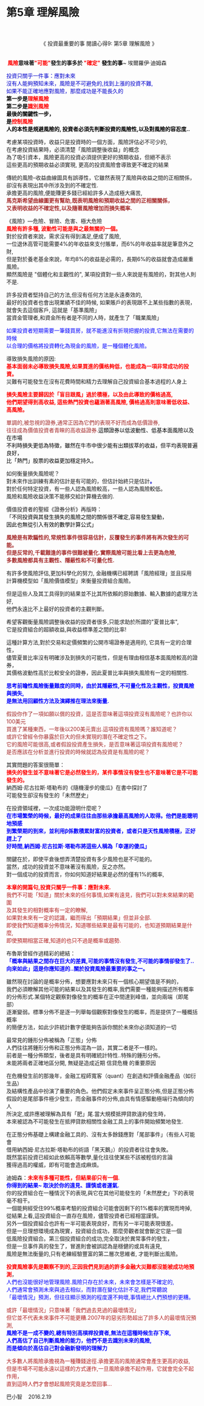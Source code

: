 # 第5章 理解風險


<div class="entry-content" itemprop="text">
			<div style="text-align: center">
<img alt="" src="http://smart0806tw.statementdog.com/wp-content/uploads/yam/156c6805baf524.jpg" style="border-width: 0; margin: 0.7em 0;"></div>
<p>&nbsp; &nbsp; &nbsp; &nbsp; &nbsp; &nbsp; &nbsp; &nbsp; &nbsp; &nbsp; &nbsp; &nbsp;《 投資最重要的事 閱讀心得9: 第5章 理解風險 》</p>
<p><span id="more-21"></span><br>
<span style="color:#ff0000;"><strong>&nbsp;風險</strong></span><strong>意味著</strong><span style="color:#ff0000;"><strong>"可能"</strong></span><strong>發生的事多於</strong><span style="color:#ff0000;"><strong> "確定" </strong></span><span style="color:#000000;"><strong>發生的事</strong></span><span>~ 埃爾羅伊·迪姆森</span></p>
<p><span style="color:#0000cd;">投資只關乎一件事：應對未來<br>
沒有人能夠預知未來，風險是不可避免的,找到上漲的投資不難,<br>
如果不能正確地應對風險，那麼成功是不能長久的</span><br>
<span style="color:#000000;"><strong>第一步是</strong></span><span style="color:#ff0000;"><strong>理解風險</strong></span><br>
<span style="color:#000000;"><strong>第二步是</strong></span><span style="color:#ff0000;"><strong>識別風險</strong></span><br>
<span style="color:#000000;"><strong>最後的關鍵性一步，<br>
是</strong></span><span style="color:#ff0000;"><strong>控制風險</strong></span><br>
<strong><span style="color:#000000;">人的本性是規避風險的, 投資者必須先判斷投資的風險性,以及對風險的容忍度..</span></strong></p>
<p><span>考慮某項投資時，收益只是投資時的一個方面，風險評估必不可少的,<br>
在考慮投資結果時，必須清楚「風險調整後收益」的概念</span><br>
<span>為了吸引資本，風險更高的投資必須提供更好的預期收益，但絕不表示<br>
這些更高的預期收益必須實現, 更高的投資風險會導致更不確定的結果</span></p>
<p><span>傳統的風險–收益曲線圖具有誤導性，它雖然表現了風險與收益之間的正相關係，<br>
卻沒有表現出其中所涉及到的不確定性.</span><br>
<span>承擔更高的風險,便能賺更多錢已經給許多人造成極大痛苦,</span><br>
<strong><span style="color:#a52a2a;">馬克斯希望曲線圖更有幫助,既表明風險和預期收益之間的正相關關係，<br>
又表明收益的不確定性,以及隨著風險增加而損失概率.</span></strong></p>
<p><span>《風險》—危險、冒險、危害、極大危險</span><br>
<span style="color:#ff0000;"><strong>風險有許多種, 波動性可能是與之最無關的一個。</strong></span><br>
<span>對於投資者來說，需求沒有得到滿足,便成了風險,<br>
一位退休高管可能需要4%的年收益來支付賬單，而6%的年收益率就是筆意外之財,<br>
但是對於養老基金來說，年均8%的收益是必需的，長期6%的收益就會造成嚴重風險。<br>
顯然風險是 "個體化和主觀性的", 某項投資對一些人來說是有風險的，對其他人則不是.</span></p>
<p><span>許多投資者堅持自己的方法,但沒有任何方法是永遠奏效的,<br>
最好的投資者也會出現業績不佳的時候, 如果賬戶的表現跟不上某些指數的表現，<br>
就會失去這個客戶, 這就是「基準風險」</span><br>
<span>當資金管理者,和資金所有者是不同的人時，就產生了「職業風險」</span></p>
<p><span style="color:#0000ff;">如果投資者短期需要一筆錢買房，就不能進沒有折現把握的投資,它無法在需要的時候<br>
以合理的價格將投資轉化為現金的風險，是一種個體化風險。</span></p>
<p><span>導致損失風險的原因:</span><br>
<strong><span style="color:#ff0000;">基本面弱未必導致損失風險,如果買進的價格夠低，也能成為一項非常成功的投資。</span></strong><br>
<span>災難有可能發生在沒有花費時間和精力去理解自己投資組合基本過程的人身上</span></p>
<p><span style="color:#ff0000;"><strong>損失風險主要歸因於「盲目跟風」過於積極，以及由此導致的價格過高,<br>
他們期望得到高收益, 這些熱門投資也蘊涵著高風險, 價格過高則意味著低收益、高風險。</strong></span></p>
<p><span style="color:#a52a2a;">單調的,被忽視的證券,通常正因為它們的表現不好而成為低價證券,<br>
往往成為價值投資者青睞的高收益證券.</span><span style="color:#000000;">這類證券以低波動性、低基本面風險以及在市場<br>
不利時損失更低為特徵，雖然在牛市中很少能有出類拔萃的收益，但平均表現普遍良好，<br>
比「熱門」股票的收益更加穩定持久。</span></p>
<p><span>如何衡量損失風險呢？</span><br>
對未來作出訓練有素的估計是有可能的，但估計始終只是估計<span style="color:#0000cd;"><strong>。</strong></span><br>
<span>對於任何特定投資，有一些人認為風險較高，一些人認為風險較低。</span><br>
<span>風險和風險收益決策不能移交給計算機去做的.</span></p>
<p><span>價值投資者的聖經《證券分析》再版時：</span><br>
<span style="color:#000000;">「不同投資與其發生損失的風險之間的關係很不確定,容易發生變動，<br>
因此也無從引入有效的數學計算公式」</span></p>
<p><span style="color:#a52a2a;"><strong>風險是有欺騙性的,常規性事件很容易估計，反覆發生的事件將有再次發生的可能。<br>
但是反常的,千載難逢的事件很難被量化.實際風險可能比看上去更為危險,<br>
多數風險都具有主觀性、隱蔽性和不可量化性.</strong></span></p>
<p><span>有許多使風險評估,更加科學化的努力, 金融機構已經聘請「風險經理」並且採用<br>
計算機模型如「風險價值模型」來衡量投資組合風險。</span></p>
<p><span>但是這些人及其工具得到的結果並不比其所依賴的原始數據、輸入數據的處理方法好,<br>
他們永遠比不上最好的投資者的主觀判斷。</span></p>
<p><span>希望客觀衡量風險調整後收益的投資者很多,只能求助於所謂的"夏普比率",<br>
它是投資組合的超額收益,與收益標準差之間的比率!</span></p>
<p><span>這種計算方法,對於交易和定價頻繁的公開市場證券是適用的, 它具有一定的合理性，<br>
儘管夏普比率沒有明確涉及到損失的可能性，但是有理由相信基本面風險較高的證券，<br>
其價格波動性高於比較安全的證券，因此夏普比率與損失風險有一定的相關性.</span></p>
<p><strong><span style="color:#0000ff;">思考前瞻性風險衡量難度的同時，由於其隱蔽性,不可量化性及主觀性，投資風險與損失,<br>
是無法用回顧性方法及演繹推在理法來衡量.</span></strong></p>
<p><span style="color:#a52a2a;">假設你作了一項如願以償的投資，這是否意味著這項投資沒有風險呢？也許你以100美元<br>
買進了某種東西，一年後以200美元賣出.這項投資有風險嗎？誰知道呢？<br>
或許它曾經令你暴露於巨大的但未實現的潛在不確定性之下。<br>
它的風險可能很高,或者假設投資產生損失，是否意味著這項投資有風險呢？<br>
是否應該在分析並進行投資的時候就認為投資是有風險的呢？</span></p>
<p><span>其實問題的答案很簡單：</span><br>
<span style="color:#ff0000;"><strong>損失的發生並不意味著它是必然發生的，某件事情沒有發生也不意味著它是不可能發生的。</strong></span><br>
<span>納西姆·尼古拉斯·塔勒布的《隨機漫步的傻瓜》在書中探討了<br>
可能發生卻沒有發生的「未然歷史」</span></p>
<p><span>在投資領域裡，一次成功能證明什麼呢？</span><br>
<span style="color:#0000ff;"><strong>在市場繁榮的時候，最好的成果往往由那些承擔最高風險的人取得。他們是能聰明地預感<br>
到繁榮期的到來，並利用β係數積累財富的投資者，或者只是天性風險積極，正好趕上了<br>
好時間,納西姆·尼古拉斯·塔勒布將這些人稱為「幸運的傻瓜」</strong></span></p>
<p><span>關鍵在於，即使平倉後想弄清楚投資有多少風險也是不可能的。<br>
當然，成功的投資並不意味著沒有風險，反之亦然。</span><br>
<span>對一個成功的投資而言，你如何知道好結果是必然的僅有1%的概率,</span></p>
<p><span style="color:#ff0000;"><strong>本章的開篇句,投資只關乎一件事：應對未來.</strong></span><br>
<span style="color:#b22222;">我們不可能「知道」關於未來的任何事情,如果有遠見，我們可以對未來結果的範圍<br>
及其發生的相對概率有一定的瞭解,<br>
如果對未來有一定的認識，繼而得出「預期結果」但並非全部.<br>
即使我們知道概率分佈情況，知道哪些結果是最有可能的，也知道預期結果是什麼,<br>
即使預期相當正確,知道的也只不過是概率或趨勢.</span></p>
<p><span>布魯斯曾經作過精彩的總結：</span><br>
<span style="color:#0000ff;"><strong>「概率與結果之間存在巨大的差異,可能的事情沒有發生,不可能的事情卻發生了..<br>
向來如此」這是你應知道的..關於投資風險最重要的事之一。</strong></span></p>
<p><span>雖然現在討論的是概率分佈，想要應對未來只有一個核心期望值是不夠的，<br>
我們必須瞭解其他可能的結果以及其發生的概率,我們需要一種能夠描述所有概率<br>
的分佈形式.</span><span>某個特定觀察對像發生的概率在正中間達到峰值，並向兩端（即尾部）<br>
逐漸變弱。</span><span>標準分佈不是逐一列舉每個觀察對像發生的概率，而是提供了一種概括概率<br>
的簡便方法，如此少許統計數字便能夠告訴你關於未來你必須知道的一切</span></p>
<p><span>最常見的鍾形分佈被稱為「正態」分佈</span><br>
<span>人們往往將鍾形分佈和正態分佈混為一談，其實二者是不一樣的。</span><br>
<span>前者是一種分佈類型，後者是具有明確統計特性..特殊的鍾形分佈。</span><br>
<span>未能將兩者正確地區分開, 無疑是造成近期 信貸危機 的重要原因</span></p>
<p><span>在危機發生前的那幾年，金融工程師寬客（quant）在創造和評價金融產品（如衍生品）<br>
及結構性產品中扮演了重要的角色。</span><span>他們假定未來事件呈正態分佈,但是正態分佈<br>
假設的是尾部事件極少發生，而金融事件的分佈,由具有情感驅動極端行為傾向的人<br>
所決定,或許應被理解為具有「肥」尾.</span><span>當大規模抵押貸款違約發生時，<br>
本來被認為不可能發生在抵押貸款相關性金融工具上的事件開始頻繁地發生.</span></p>
<p><span>在正態分佈基礎上構建金融工具的、沒有太多餘錢應對「尾部事件」（有些人可能會<br>
借用納西姆·尼古拉斯·塔勒布的術語「黑天鵝」）的投資者往往會失敗。</span><br>
<span>既然當前投資已經如此依賴高等數學,量化往往使某些不該被輕信的言論<br>
獲得過高的權威，即有可能會造成麻煩。</span></p>
<p><span>迪姆森：</span><span style="color:#ff0000;"><strong>未來有多種可能性，但結果卻只有一個.</strong></span><br>
<span style="color:#0000ff;"><strong>你得到的結果~ 取決於你的遠見、謹慎或者運氣.</strong></span><br>
<span>你的投資組合在一種情況下的表現,與它在其他可能發生的「未然歷史」下的表現毫不相干。</span><br>
<span>一個能夠經受住99%概率考驗的投資組合可能會因剩下的1%概率的實現而垮掉,<br>
從結果上看,這投資組合一直存在風險，儘管投資者已經相當謹慎。</span><br>
<span>另外一個投資組合也許有一半可能表現良好，而有另一半可能表現很差。<br>
但是一旦理想環境成為現實，投資組合成功，那麼旁觀者就會斷定它是一個<br>
低風險投資組合。</span><span>第三個投資組合的成功,完全取決於異常事件的發生，<br>
但是一旦事件真的發生了，冒進則會被誤認為是穩健的或具有遠見,<br>
風險是無法衡量的,只有老練經驗豐富的第二層次思維者, 才能判斷出風險。</span></p>
<p><span style="color:#ff0000;"><strong>投資風險事先是觀察不到的,正因我們見到過的許多金融大災難都沒能被成功地預測</strong></span><span>，</span><br>
<span style="color:#0000ff;">人們也沒能很好地管理風險.風險只存在於未來，未來會怎樣是不確定的,<br>
人們通常會預測未來與過去相似，而對潛在變化估計不足,我們常聽說<br>
「最壞情況」預測，但往往顯示預測的程度還不夠壞,事情總比人們預想的更糟。</span></p>
<p><span style="color:#b22222;">或許「最壞情況」只意味著「我們過去見過的最壞情況」<br>
但它並不代表未來事件不可能更糟.2007年的惡劣形勢超出了許多人的最壞情況預測,</span><br>
<span style="color:#0000ff;"><strong>風險不是一成不變的,總有特別高槓桿投資者,無法在這種時候生存下來,<br>
人們高估了自己判斷風險的能力，他們不是去識別未來的風險,<br>
而是傾向於高估自己對金融新發明的理解力</strong></span></p>
<p><span style="color:#b22222;">大多數人將風險承擔視為一種賺錢途徑.承擔更高的風險通常會產生更高的收益,<br>
但是市場不可能永遠以這樣的方式運作,一旦風險承擔不起作用，它就會完全不起作用，<br>
直到這時人們才會想起風險究竟是怎麼回事…</span></p>
<p>
<span>巴小智 &nbsp; &nbsp;2016.2.19</span></p>
					</div>